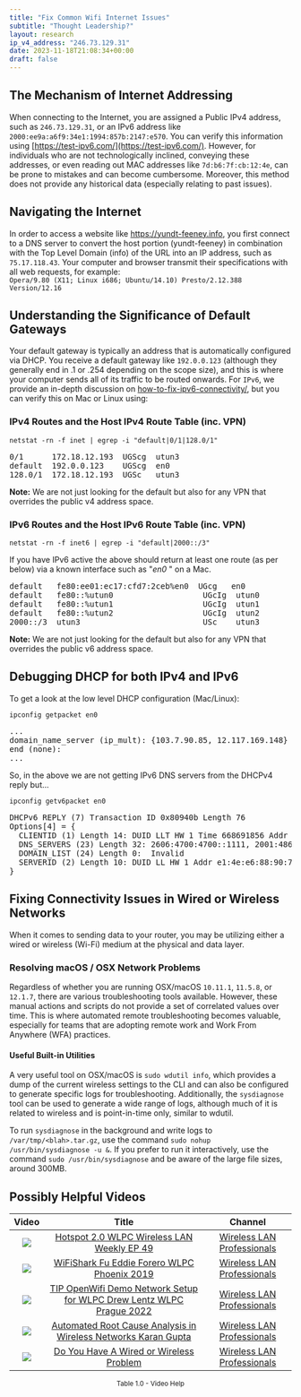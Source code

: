 ```yaml
---
title: "Fix Common Wifi Internet Issues"
subtitle: "Thought Leadership?"
layout: research
ip_v4_address: "246.73.129.31"
date: 2023-11-18T21:08:34+00:00
draft: false
---
```


## The Mechanism of Internet Addressing

When connecting to the Internet, you are assigned a Public IPv4 address, such as ```246.73.129.31```, or an IPv6 address like ```2000:ee9a:a6f9:34e1:1994:857b:2147:e570```. You can verify this information using [https://test-ipv6.com/](https://test-ipv6.com/). However, for individuals who are not technologically inclined, conveying these addresses, or even reading out MAC addresses like ```7d:b6:7f:cb:12:4e```, can be prone to mistakes and can become cumbersome. Moreover, this method does not provide any historical data (especially relating to past issues).
## Navigating the Internet

In order to access a website like https://yundt-feeney.info, you first connect to a DNS server to convert the host portion (yundt-feeney) in combination with the Top Level Domain (info) of the URL into an IP address, such as ```75.17.118.43```. Your computer and browser transmit their specifications with all web requests, for example: <br>```Opera/9.80 (X11; Linux i686; Ubuntu/14.10) Presto/2.12.388 Version/12.16```
## Understanding the Significance of Default Gateways

Your default gateway is typically an address that is automatically configured via DHCP. You receive a default gateway like ```192.0.0.123``` (although they generally end in .1 or .254 depending on the scope size), and this is where your computer sends all of its traffic to be routed onwards. For ```IPv6```, we provide an in-depth discussion on [how-to-fix-ipv6-connectivity/](/blog/how-to-fix-ipv6-connectivity/), but you can verify this on Mac or Linux using:
<br>
### IPv4 Routes and the Host IPv4 Route Table (inc. VPN)
```netstat -rn -f inet | egrep -i "default|0/1|128.0/1"```

<pre>
0/1      172.18.12.193  UGScg  utun3
default  192.0.0.123    UGScg  en0
128.0/1  172.18.12.193  UGSc   utun3</pre>

**Note:** We are not just looking for the default but also for any VPN that overrides the public v4 address space.

### IPv6 Routes and the Host IPv6 Route Table (inc. VPN)
```netstat -rn -f inet6 | egrep -i "default|2000::/3"```

If you have IPv6 active the above should return at least one route (as per below) via a known interface such as "_en0_ " on a Mac. 

<pre>
default   fe80:ee01:ec17:cfd7:2ceb%en0  UGcg   en0
default   fe80::%utun0                   UGcIg  utun0
default   fe80::%utun1                   UGcIg  utun1
default   fe80::%utun2                   UGcIg  utun2
2000::/3  utun3                          USc    utun3</pre>

**Note:** We are not just looking for the default but also for any VPN that overrides the public v6 address space.
<br>

## Debugging DHCP for both IPv4 and IPv6

To get a look at the low level DHCP configuration (Mac/Linux): 

```ipconfig getpacket en0```

<pre>
...
domain_name_server (ip_mult): {103.7.90.85, 12.117.169.148}
end (none):
...</pre>

So, in the above we are not getting IPv6 DNS servers from the DHCPv4 reply but...

```ipconfig getv6packet en0```

<pre>
DHCPv6 REPLY (7) Transaction ID 0x80940b Length 76
Options[4] = {
  CLIENTID (1) Length 14: DUID LLT HW 1 Time 668691856 Addr 7d:b6:7f:cb:12:4e
  DNS_SERVERS (23) Length 32: 2606:4700:4700::1111, 2001:4860:4860::8844
  DOMAIN_LIST (24) Length 0:  Invalid
  SERVERID (2) Length 10: DUID LL HW 1 Addr e1:4e:e6:88:90:75
}</pre>




## Fixing Connectivity Issues in Wired or Wireless Networks
When it comes to sending data to your router, you may be utilizing either a wired or wireless (Wi-Fi) medium at the physical and data layer.
### Resolving macOS / OSX Network Problems
Regardless of whether you are running OSX/macOS ```10.11.1```, ```11.5.8```, or ```12.1.7```, there are various troubleshooting tools available. However, these manual actions and scripts do not provide a set of correlated values over time. This is where automated remote troubleshooting becomes valuable, especially for teams that are adopting remote work and Work From Anywhere (WFA) practices.
#### Useful Built-in Utilities
A very useful tool on OSX/macOS is ```sudo wdutil info```, which provides a dump of the current wireless settings to the CLI and can also be configured to generate specific logs for troubleshooting. Additionally, the ```sysdiagnose``` tool can be used to generate a wide range of logs, although much of it is related to wireless and is point-in-time only, similar to wdutil.

To run ```sysdiagnose``` in the background and write logs to ```/var/tmp/<blah>.tar.gz```, use the command ```sudo nohup /usr/bin/sysdiagnose -u &```. If you prefer to run it interactively, use the command ```sudo /usr/bin/sysdiagnose``` and be aware of the large file sizes, around 300MB.
## Possibly Helpful Videos

<link href="/plugins/lity/css/lity.min.css" rel="stylesheet">
<script src="/plugins/lity/js/lity.min.js"></script>
<div class="table1-start"></div>

|Video | Title | Channel |
| :---: | :---: | :---: |
|<a href="https://www.youtube.com/watch?v=rjE-BEVlS-0" data-lity><img src="https://i.ytimg.com/vi/rjE-BEVlS-0/default.jpg" class="img-fluid"></a>|<a href="https://www.youtube.com/watch?v=rjE-BEVlS-0" data-lity>Hotspot 2.0   WLPC Wireless LAN Weekly EP 49</a>|<a target="_blank" href="https://www.youtube.com/channel/UCIzBSS46vcqhwmBZ7ZpY-yg" >Wireless LAN Professionals</a>|
|<a href="https://www.youtube.com/watch?v=5sSjGo2DZHc" data-lity><img src="https://i.ytimg.com/vi/5sSjGo2DZHc/default.jpg" class="img-fluid"></a>|<a href="https://www.youtube.com/watch?v=5sSjGo2DZHc" data-lity>WiFiShark Fu   Eddie Forero   WLPC Phoenix 2019</a>|<a target="_blank" href="https://www.youtube.com/channel/UCIzBSS46vcqhwmBZ7ZpY-yg" >Wireless LAN Professionals</a>|
|<a href="https://www.youtube.com/watch?v=IDWliQnBNYM" data-lity><img src="https://i.ytimg.com/vi/IDWliQnBNYM/default.jpg" class="img-fluid"></a>|<a href="https://www.youtube.com/watch?v=IDWliQnBNYM" data-lity>TIP OpenWifi Demo Network Setup for WLPC   Drew Lentz   WLPC Prague 2022</a>|<a target="_blank" href="https://www.youtube.com/channel/UCIzBSS46vcqhwmBZ7ZpY-yg" >Wireless LAN Professionals</a>|
|<a href="https://www.youtube.com/watch?v=34m0u23_izY" data-lity><img src="https://i.ytimg.com/vi/34m0u23_izY/default.jpg" class="img-fluid"></a>|<a href="https://www.youtube.com/watch?v=34m0u23_izY" data-lity>Automated Root Cause Analysis in Wireless Networks   Karan Gupta</a>|<a target="_blank" href="https://www.youtube.com/channel/UCIzBSS46vcqhwmBZ7ZpY-yg" >Wireless LAN Professionals</a>|
|<a href="https://www.youtube.com/watch?v=AJ29knJ5Rsk" data-lity><img src="https://i.ytimg.com/vi/AJ29knJ5Rsk/default.jpg" class="img-fluid"></a>|<a href="https://www.youtube.com/watch?v=AJ29knJ5Rsk" data-lity>Do You Have A Wired or Wireless Problem</a>|<a target="_blank" href="https://www.youtube.com/channel/UCIzBSS46vcqhwmBZ7ZpY-yg" >Wireless LAN Professionals</a>|

<center><small>Table 1.0 - Video Help</small></center>
 <br>
<div class="table1-end"></div>
<script type="text/javascript">
(function() {
    $('div.table1-start').nextUntil('div.table1-end', 'table').addClass('table thead-dark table-striped table-responsive rounded').attr('id', 't1');
    $('#t1').find('thead').addClass('thead-dark');
})();
</script>
